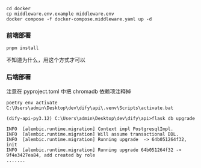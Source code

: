 ```
cd docker
cp middleware.env.example middleware.env
docker compose -f docker-compose.middleware.yaml up -d
```

### 前端部署

```
pnpm install
```

不知道为什么，用这个方式才可以

### 后端部署

注意在 pyproject.toml 中把 chromadb 依赖项注释掉

```
poetry env activate
C:\Users\admin\Desktop\dev\dify\api\.venv\Scripts\activate.bat
```

```
(dify-api-py3.12) C:\Users\admin\Desktop\dev\dify\api>flask db upgrade

INFO  [alembic.runtime.migration] Context impl PostgresqlImpl.
INFO  [alembic.runtime.migration] Will assume transactional DDL.
INFO  [alembic.runtime.migration] Running upgrade  -> 64b051264f32, init
INFO  [alembic.runtime.migration] Running upgrade 64b051264f32 -> 9f4e3427ea84, add created by role
.......
```

```

```